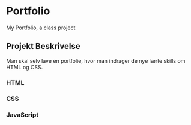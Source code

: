 # Portfolio

My Portfolio, a class project

## Projekt Beskrivelse

Man skal selv lave en portfolie, hvor man indrager de nye lærte skills om HTML
og CSS.

### HTML


### CSS


### JavaScript

